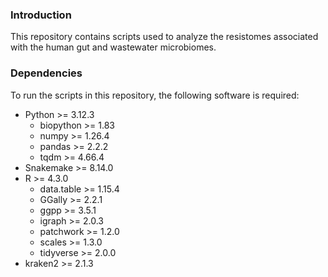 ### Introduction
This repository contains scripts used to analyze the resistomes associated with the human gut and wastewater microbiomes.

### Dependencies
To run the scripts in this repository, the following software is required:
- Python >= 3.12.3
    - biopython >= 1.83
    - numpy >= 1.26.4
    - pandas >= 2.2.2
    - tqdm >= 4.66.4
- Snakemake >= 8.14.0
- R >= 4.3.0
    - data.table >= 1.15.4
    - GGally >= 2.2.1
    - ggpp >= 3.5.1
    - igraph >= 2.0.3
    - patchwork >= 1.2.0
    - scales >= 1.3.0
    - tidyverse >= 2.0.0
- kraken2 >= 2.1.3
